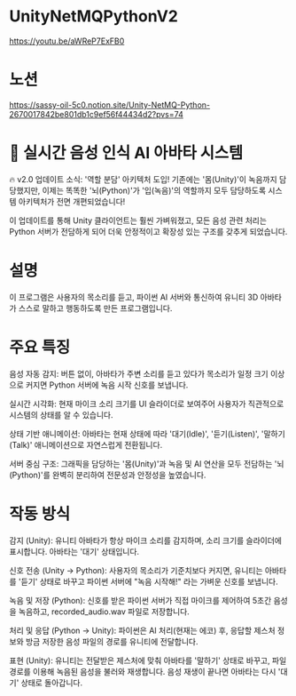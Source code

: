 # UnityNetMQPythonV2
https://youtu.be/aWReP7ExFB0

# 노션
https://sassy-oil-5c0.notion.site/Unity-NetMQ-Python-2670017842be801db1c9ef56f44434d2?pvs=74



# 🤖 실시간 음성 인식 AI 아바타 시스템
🔥 v2.0 업데이트 소식: '역할 분담' 아키텍처 도입!
기존에는 '몸(Unity)'이 녹음까지 담당했지만, 이제는 똑똑한 '뇌(Python)'가 '입(녹음)'의 역할까지 모두 담당하도록 시스템 아키텍처가 전면 개편되었습니다!

이 업데이트를 통해 Unity 클라이언트는 훨씬 가벼워졌고, 모든 음성 관련 처리는 Python 서버가 전담하게 되어 더욱 안정적이고 확장성 있는 구조를 갖추게 되었습니다.

# 설명
이 프로그램은 사용자의 목소리를 듣고, 파이썬 AI 서버와 통신하여 유니티 3D 아바타가 스스로 말하고 행동하도록 만든 프로그램입니다.

# 주요 특징
음성 자동 감지: 버튼 없이, 아바타가 주변 소리를 듣고 있다가 목소리가 일정 크기 이상으로 커지면 Python 서버에 녹음 시작 신호를 보냅니다.

실시간 시각화: 현재 마이크 소리 크기를 UI 슬라이더로 보여주어 사용자가 직관적으로 시스템의 상태를 알 수 있습니다.

상태 기반 애니메이션: 아바타는 현재 상태에 따라 '대기(Idle)', '듣기(Listen)', '말하기(Talk)' 애니메이션으로 자연스럽게 전환됩니다.

서버 중심 구조: 그래픽을 담당하는 '몸(Unity)'과 녹음 및 AI 연산을 모두 전담하는 '뇌(Python)'를 완벽히 분리하여 전문성과 안정성을 높였습니다.

# 작동 방식
감지 (Unity): 유니티 아바타가 항상 마이크 소리를 감지하며, 소리 크기를 슬라이더에 표시합니다. 아바타는 '대기' 상태입니다.

신호 전송 (Unity → Python): 사용자의 목소리가 기준치보다 커지면, 유니티는 아바타를 '듣기' 상태로 바꾸고 파이썬 서버에 "녹음 시작해!" 라는 가벼운 신호를 보냅니다.

녹음 및 저장 (Python): 신호를 받은 파이썬 서버가 직접 마이크를 제어하여 5초간 음성을 녹음하고, recorded_audio.wav 파일로 저장합니다.

처리 및 응답 (Python → Unity): 파이썬은 AI 처리(현재는 에코) 후, 응답할 제스처 정보와 방금 저장한 음성 파일의 경로를 유니티에 전달합니다.

표현 (Unity): 유니티는 전달받은 제스처에 맞춰 아바타를 '말하기' 상태로 바꾸고, 파일 경로를 이용해 녹음된 음성을 불러와 재생합니다. 음성 재생이 끝나면 아바타는 다시 '대기' 상태로 돌아갑니다.
